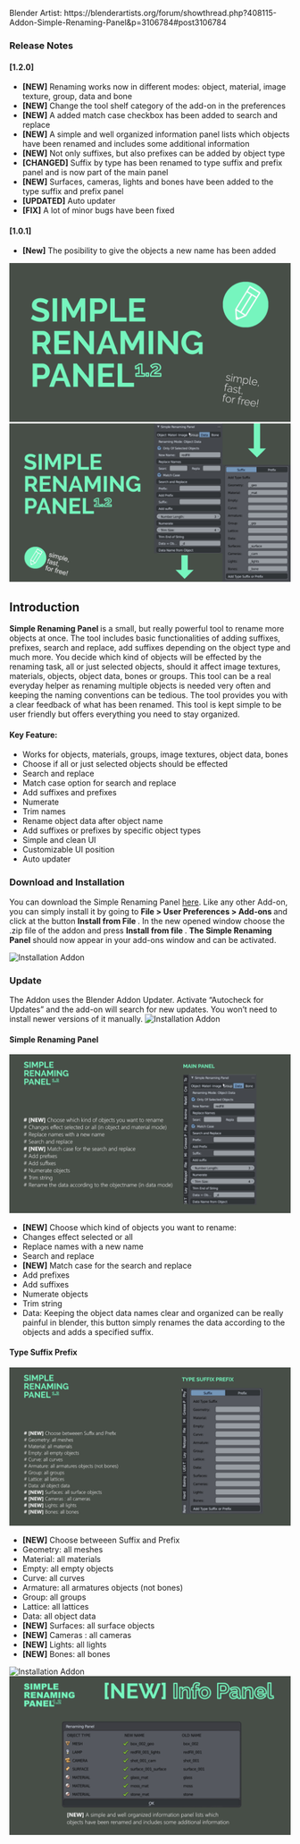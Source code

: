 <p>Blender Artist: https://blenderartists.org/forum/showthread.php?408115-Addon-Simple-Renaming-Panel&p=3106784#post3106784 <p>

<h3>Release Notes</h3>

<h4>[1.2.0]</h4>

<ul>
	<li><b>[NEW]</b> Renaming works now in different modes: object, material, image texture, group, data and bone </li>
	<li><b>[NEW]</b> Change the tool shelf category of the add-on in the preferences </li>
	<li><b>[NEW]</b> A added match case checkbox has been added to search and replace</li>
	<li><b>[NEW]</b> A simple and well organized information panel lists which objects have been renamed and includes some additional information </li>
	<li><b>[NEW]</b> Not only suffixes, but also prefixes can be added by object type</li>
	<li><b>[CHANGED]</b> Suffix by type has been renamed to type suffix and prefix panel and is now part of the main panel</li>
	<li><b>[NEW]</b> Surfaces, cameras, lights and bones have been added to the type suffix and prefix panel</li>
	<li><b>[UPDATED]</b> Auto updater </li>
	<li><b>[FIX]</b> A lot of minor bugs have been fixed</li>

</ul>

<h4>[1.0.1]</h4>

<ul>
	<li><b>[New]</b> The posibility to give the objects a new name has been added</li>
</ul>

<img src="img/simplePanel_title_01.jpg" alt="Teaser Banner " />
<img src="img/simplePanel_title_02.jpg" alt="Teaser Banner " />

<h2>Introduction</h2>

<p><b> Simple Renaming Panel </b> is a small, but really powerful tool to rename more objects at once. The tool includes basic functionalities of adding suffixes, prefixes, search and replace, add suffixes depending on the object type and much more. You decide which kind of objects will be effected by the renaming task, all or just selected objects, should it affect image textures, materials, objects, object data, bones or groups. This tool can be a real everyday helper as renaming multiple objects is needed very often and keeping the naming conventions can be tedious. The tool provides you with a clear feedback of what has been renamed. This tool is kept simple to be user friendly but offers everything you need to stay organized. </p>

<h4>Key Feature:</h4>

<ul>
	<li>Works for objects, materials, groups, image textures, object data, bones</li>
	<li>Choose if all or just selected objects should be effected </li>
	<li>Search and replace </li>
	<li>Match case option for search and replace</li>
	<li>Add suffixes and prefixes</li>
	<li>Numerate </li>
	<li>Trim names</li>
	<li>Rename object data after object name</li>
	<li>Add suffixes  or prefixes by specific object types </li>
	<li>Simple and clean UI</li>
	<li>Customizable UI position</li>
	<li>Auto updater</li>
</ul>


<h3>Download and Installation</h3>

You can download the Simple Renaming Panel <a href="https://github.com/Weisl/simple_renaming_panel" target="_blank">here</a>.
Like any other Add-on, you can simply install it by going to <b> File &gt; User Preferences &gt; Add-ons </b> and click at the button <b>Install from File </b>. In the new opened window choose the .zip file of the addon and press <b>Install from file </b>.
<b>The Simple Renaming Panel</b> should now appear in your add-ons window and can be activated.

<img src="http://matthias-patscheider.eu/wp-content/uploads/2017/03/simplePanel_v01.png" alt="Installation Addon " />

<h3>Update</h3>
The Addon uses the Blender Addon Updater. Activate “Autocheck for Updates” and the add-on will search for new updates. You won’t need to install newer versions of it manually.

<img src="http://matthias-patscheider.eu/wp-content/uploads/2017/03/simplePanel_v02.png" alt="Installation Addon " />

<h4>Simple Renaming Panel</h4>

<img src="img/simplePanel_title_04.jpg" alt="Installation Addon " />
<ul>
	<li><b>[NEW]</b> Choose which kind of objects you want to rename:</li>
	<li> Changes effect selected or all</li>
	<li> Replace names with a new name</li>
	<li> Search and replace </li>
	<li><b>[NEW]</b> Match case for the search and replace</li>
	<li>Add prefixes </li>
	<li>Add suffixes </li>
	<li>Numerate objects</li>
	<li>Trim string </li>
	<li>Data: Keeping the object data names clear and organized can be really painful in blender, this button simply renames the data according to the objects and adds a specified suffix.</li>
</ul>

<h4>Type Suffix Prefix</h4>

<img src="img/simplePanel_title_05.jpg" alt="Installation Addon " />
<ul>
	<li><b>[NEW]</b> Choose betweeen Suffix and Prefix</li>
	<li>Geometry: all meshes</li>
	<li>Material: all materials</li>
	<li>Empty:  all empty objects </li>
	<li>Curve: all curves</li>
	<li>Armature: all armatures objects (not bones)</li>
	<li>Group: all groups</li>
	<li>Lattice: all lattices</li>
	<li>Data: all object data</li>
	<li><b>[NEW]</b> Surfaces: all surface objects</li> 
	<li><b>[NEW]</b> Cameras : all cameras </li>
	<li><b>[NEW]</b> Lights: all lights </li>
	<li><b>[NEW]</b> Bones: all bones </li>
</ul>

<img src="img/simplePanel_title_07-1.jpg" alt="Installation Addon " />
<img src="img/simplePanel_title_06.jpg" alt="Teaser Banner " />
